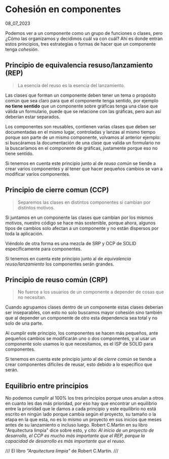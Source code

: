 # Cohesión en componentes
08_07_2023

Podemos ver a un componente como un grupo de funciones o clases, pero ¿Cómo las organizamos y decidimos cuál va con cuál? Ahí es donde entran estos principios, tres estrategias o formas de hacer que un componente tenga *cohesión*.

## Principio de equivalencia resuso/lanzamiento (REP)

> La esencia del reuso es la esencia del lanzamiento.

Las clases que forman un componente deben tener un tema o propósito común que sea claro para que el componente tenga sentido, por ejemplo **no tiene sentido** que un componente sobre gráficas tenga una clase que válida un formulario, puede que se relacione con las gráficas, pero aun así deberían estar separados.

Los componentes son reusables, contienen varias clases que deben ser documentadas en el mismo lugar, controladas y lanzas al mismo tiempo porque son parte de un mismo componente, volvamos al anterior ejemplo: si buscáramos la documentación de una clase que valida un formulario no la buscaríamos en el componente de gráficas, justamente porque eso no tiene sentido.

Si tenemos en cuenta este principio junto al de *reuso común* se tiende a crear varios componentes y al tener que hacer pequeños cambios se van a modificar varios componentes.

## Principio de cierre comun (CCP)

> Separemos las clases en distintos componentes si cambian por distintos motivos.

Si juntamos en un componente las clases que cambian por los mismos motivos, nuestro código se hace más sostenible, porque ahora, algunos tipos de cambios solo afectan a un componente y no están dispersos por toda la aplicación.

Viéndolo de otra forma es una mezcla de SRP y OCP de SOLID específicamente para componentes.

Si tenemos en cuenta este principio junto al de *equivalencia reuso/lanzamiento* los componentes serán grandes.

## Principio de reuso común (CRP)

> No fuerce a los usuarios de un componente a depender de cosas que no necesitan.

Cuando agrupamos clases dentro de un componente estas clases deberían ser inseparables, con esto no solo buscamos mayor cohesión sino también que al depender un componente de otro esta dependencia sea total y no solo de una parte.

Al cumplir este principio, los componentes se hacen más pequeños, ante pequeños cambios se modificarán uno o dos componentes, y al usar un componente solo usamos lo que necesitamos, es el ISP de SOLID para componentes.

Si tenemos en cuenta este principio junto al de *cierre común* se tiende a crear componentes difíciles de reusar, esto debido a lo específico que serán.

## Equilibrio entre principios

No podemos cumplir al 100% los tres principios porque unos anulan a otros en cuanto les das más prioridad, por eso hay que encontrar un equilibrio entre la prioridad que le damos a cada principio y este equilibrio no está escrito en ningún lado porque cambia según el proyecto, su tamaño o la etapa en la que esta, no es lo mismo un proyecto en sus inicios que meses antes de su lanzamiento o incluso luego. Robert C.Martin en su libro "Arquitectura limpia" dice sobre esto, y cito: *Al inicio de un proyecto de desarrollo, el CCP es mucho más importante que el REP, porque la capacidad de desarrollo es más importante que el reuso*.

///
El libro *"Arquitectura limpia"* de Robert C.Martin.
///
